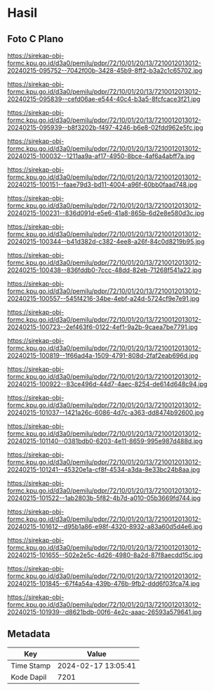 # Hasil

## Foto C Plano

https://sirekap-obj-formc.kpu.go.id/d3a0/pemilu/pdpr/72/10/01/20/13/7210012013012-20240215-095752--7042f00b-3428-45b9-8ff2-b3a2c1c65702.jpg

https://sirekap-obj-formc.kpu.go.id/d3a0/pemilu/pdpr/72/10/01/20/13/7210012013012-20240215-095839--cefd06ae-e544-40c4-b3a5-8fcfcace3f21.jpg

https://sirekap-obj-formc.kpu.go.id/d3a0/pemilu/pdpr/72/10/01/20/13/7210012013012-20240215-095939--b8f3202b-f497-4246-b6e8-02fdd962e5fc.jpg

https://sirekap-obj-formc.kpu.go.id/d3a0/pemilu/pdpr/72/10/01/20/13/7210012013012-20240215-100032--1211aa9a-af17-4950-8bce-4af6a4abff7a.jpg

https://sirekap-obj-formc.kpu.go.id/d3a0/pemilu/pdpr/72/10/01/20/13/7210012013012-20240215-100151--faae79d3-bd11-4004-a96f-60bb0faad748.jpg

https://sirekap-obj-formc.kpu.go.id/d3a0/pemilu/pdpr/72/10/01/20/13/7210012013012-20240215-100231--836d091d-e5e6-41a8-865b-6d2e8e580d3c.jpg

https://sirekap-obj-formc.kpu.go.id/d3a0/pemilu/pdpr/72/10/01/20/13/7210012013012-20240215-100344--b41d382d-c382-4ee8-a26f-84c0d8219b95.jpg

https://sirekap-obj-formc.kpu.go.id/d3a0/pemilu/pdpr/72/10/01/20/13/7210012013012-20240215-100438--836fddb0-7ccc-48dd-82eb-71268f541a22.jpg

https://sirekap-obj-formc.kpu.go.id/d3a0/pemilu/pdpr/72/10/01/20/13/7210012013012-20240215-100557--545f4216-34be-4ebf-a24d-5724cf9e7e91.jpg

https://sirekap-obj-formc.kpu.go.id/d3a0/pemilu/pdpr/72/10/01/20/13/7210012013012-20240215-100723--2ef463f6-0122-4ef1-9a2b-9caea7be7791.jpg

https://sirekap-obj-formc.kpu.go.id/d3a0/pemilu/pdpr/72/10/01/20/13/7210012013012-20240215-100819--1f66ad4a-1509-4791-808d-2faf2eab696d.jpg

https://sirekap-obj-formc.kpu.go.id/d3a0/pemilu/pdpr/72/10/01/20/13/7210012013012-20240215-100922--83ce496d-44d7-4aec-8254-de614d648c94.jpg

https://sirekap-obj-formc.kpu.go.id/d3a0/pemilu/pdpr/72/10/01/20/13/7210012013012-20240215-101037--1421a26c-6086-4d7c-a363-dd8474b92600.jpg

https://sirekap-obj-formc.kpu.go.id/d3a0/pemilu/pdpr/72/10/01/20/13/7210012013012-20240215-101140--0381bdb0-6203-4e11-8659-995e987d488d.jpg

https://sirekap-obj-formc.kpu.go.id/d3a0/pemilu/pdpr/72/10/01/20/13/7210012013012-20240215-101241--45320e1a-cf8f-4534-a3da-8e33bc24b8aa.jpg

https://sirekap-obj-formc.kpu.go.id/d3a0/pemilu/pdpr/72/10/01/20/13/7210012013012-20240215-101522--1ab2803b-5f82-4b7d-a010-05b3669fd744.jpg

https://sirekap-obj-formc.kpu.go.id/d3a0/pemilu/pdpr/72/10/01/20/13/7210012013012-20240215-101612--d95b1a86-e98f-4320-8932-a83a60d5d4e6.jpg

https://sirekap-obj-formc.kpu.go.id/d3a0/pemilu/pdpr/72/10/01/20/13/7210012013012-20240215-101655--502e2e5c-4d26-4980-8a2d-87f8aecdd15c.jpg

https://sirekap-obj-formc.kpu.go.id/d3a0/pemilu/pdpr/72/10/01/20/13/7210012013012-20240215-101845--67f4a54a-439b-476b-9fb2-ddd6f03fca74.jpg

https://sirekap-obj-formc.kpu.go.id/d3a0/pemilu/pdpr/72/10/01/20/13/7210012013012-20240215-101939--d8621bdb-00f6-4e2c-aaac-26593a579641.jpg


## Metadata

| Key        | Value               |
| ---------- | ------------------- |
| Time Stamp | 2024-02-17 13:05:41 |
| Kode Dapil | 7201                |



